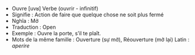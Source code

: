 - Ouvre	[uvʁ]	Verbe (ouvrir - infinitif)
- Signifie : Action de faire que quelque chose ne soit plus fermé
- Nghĩa : Mở
- Traduction : Open
- Exemple : Ouvre la porte, s’il te plaît.
- Mots de la même famille : Ouverture (sự mở), Réouverture (mở lại)	Latin : *aperire*